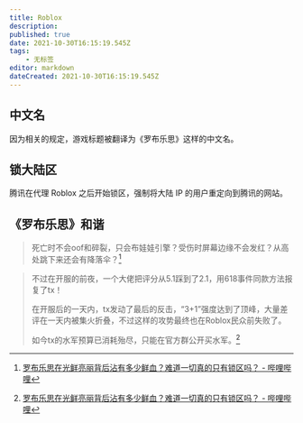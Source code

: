 ```yaml
---
title: Roblox
description: 
published: true
date: 2021-10-30T16:15:19.545Z
tags:
    - 无标签
editor: markdown
dateCreated: 2021-10-30T16:15:19.545Z
---
```


## 中文名

因为相关的规定，游戏标题被翻译为《罗布乐思》这样的中文名。

## 锁大陆区

腾讯在代理 Roblox 之后开始锁区，强制将大陆 IP 的用户重定向到腾讯的网站。

## 《罗布乐思》和谐

> 死亡时不会oof和碎裂，只会布娃娃引擎？受伤时屏幕边缘不会发红？从高处跳下来还会有降落伞？[^cv7546743]

[^cv7546743]: [罗布乐思在光鲜亮丽背后沾有多少鲜血？难道一切真的只有锁区吗？ - 哔哩哔哩](https://www.bilibili.com/read/cv7546743)

> 不过在开服的前夜，一个大佬把评分从5.1踩到了2.1，用618事件同款方法报复了tx！
>
> 在开服后的一天内，tx发动了最后的反击，“3+1”强度达到了顶峰，大量差评在一天内被集火折叠，不过这样的攻势最终也在Roblox民众前失败了。
>
> 如今tx的水军预算已消耗殆尽，只能在官方群公开买水军。[^cv7546743]
